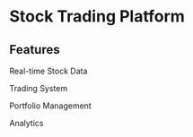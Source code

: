 # Stock Trading Platform	

## Features
Real-time Stock Data 

Trading System

Portfolio Management

Analytics
